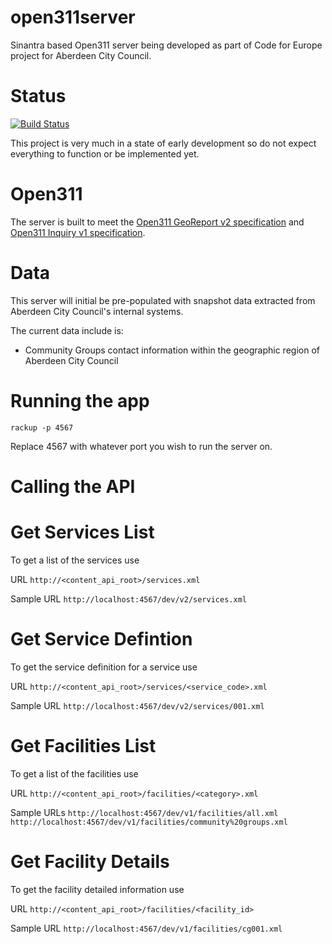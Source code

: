 open311server
=============

Sinantra based Open311 server being developed as part of Code for Europe project for Aberdeen City Council.


Status
======

[![Build Status](https://travis-ci.org/andrewsage/open311server.svg?branch=master)](https://travis-ci.org/andrewsage/open311server)

This project is very much in a state of early development so do not expect everything to function or be implemented yet.


Open311
=======

The server is built to meet the [Open311 GeoReport v2 specification](http://wiki.open311.org/GeoReport_v2) and [Open311 Inquiry v1 specification](http://wiki.open311.org/Inquiry_v1).


Data
====

This server will initial be pre-populated with snapshot data extracted from Aberdeen City Council's internal systems.


The current data include is:

* Community Groups contact information within the geographic region of Aberdeen City Council

Running the app
===

`rackup -p 4567`

Replace 4567 with whatever port you wish to run the server on.

Calling the API
===

Get Services List
==

To get a list of the services use

URL
`http://<content_api_root>/services.xml`

Sample URL
`http://localhost:4567/dev/v2/services.xml`

Get Service Defintion
==

To get the service definition for a service use

URL
`http://<content_api_root>/services/<service_code>.xml`

Sample URL
`http://localhost:4567/dev/v2/services/001.xml`

Get Facilities List
==
To get a list of the facilities use

URL
`http://<content_api_root>/facilities/<category>.xml`

Sample URLs
`http://localhost:4567/dev/v1/facilities/all.xml`
`http://localhost:4567/dev/v1/facilities/community%20groups.xml`


Get Facility Details
==

To get the facility detailed information use

URL
`http://<content_api_root>/facilities/<facility_id>`

Sample URL
`http://localhost:4567/dev/v1/facilities/cg001.xml`